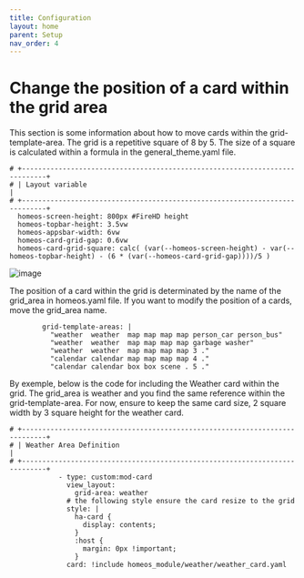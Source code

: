 ```yaml
---
title: Configuration
layout: home
parent: Setup
nav_order: 4
---
```




# Change the position of a card within the grid area

This section is some information about how to move cards within the grid-template-area. The grid is a repetitive square of 8 by 5.
The size of a square is calculated within a formula in the general_theme.yaml file.

    # +----------------------------------------------------------------------------+
    # | Layout variable                                                            |
    # +----------------------------------------------------------------------------+
      homeos-screen-height: 800px #FireHD height
      homeos-topbar-height: 3.5vw
      homeos-appsbar-width: 6vw
      homeos-card-grid-gap: 0.6vw
      homeos-card-grid-square: calc( (var(--homeos-screen-height) - var(--homeos-topbar-height) - (6 * (var(--homeos-card-grid-gap))))/5 )



![image](https://github.com/avenger11/HomeOS-doc/assets/37946892/ea34fcb7-3abd-49b8-b99e-7bfc8f390352)



The position of a card within the grid is determinated by the name of the grid_area in homeos.yaml file.
If you want to modify the position of a cards, move the grid_area name.

            grid-template-areas: |
              "weather  weather  map map map map person_car person_bus"
              "weather  weather  map map map map garbage washer"
              "weather  weather  map map map map 3 ."
              "calendar calendar map map map map 4 ."
              "calendar calendar box box scene . 5 ."

By exemple, below is the code for including the Weather card within the grid. The grid_area is weather and you find the same reference within the grid-template-area. For now, ensure to keep the same card size, 2 square width by 3 square height for the weather card.

    # +----------------------------------------------------------------------------+
    # | Weather Area Definition                                                    |
    # +----------------------------------------------------------------------------+
                - type: custom:mod-card 
                  view_layout:
                    grid-area: weather
                  # the following style ensure the card resize to the grid
                  style: |
                    ha-card {
                      display: contents;   
                    }
                    :host {
                      margin: 0px !important;
                    }
                  card: !include homeos_module/weather/weather_card.yaml  
